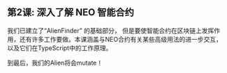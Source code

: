 ## 第2课: 深入了解 NEO 智能合约

我们已建立了“AlienFinder” 的基础部分，
但是要使智能合约在区块链上发挥作用，还有许多工作要做。本课涵盖与NEO合约有关某些高级用法的进一步交互，以及它们在TypeScript中的工作原理。

到最后，我们的Alien将会mutate！

